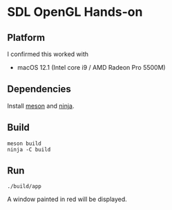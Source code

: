 # SDL OpenGL Hands-on

## Platform

I confirmed this worked with

- macOS 12.1 (Intel core i9 / AMD Radeon Pro 5500M)

## Dependencies

Install [meson](https://mesonbuild.com/index.html) and [ninja](https://ninja-build.org/).

## Build

```shell
meson build
ninja -C build
```

## Run

```shell
./build/app
```

A window painted in red will be displayed.
